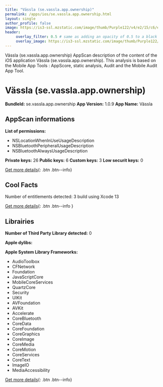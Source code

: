 ```yaml
---
title: "Vässla (se.vassla.app.ownership)"
permalink: /apps/ios/se.vassla.app.ownership.html
layout: single
author_profile: false
image: https://is3-ssl.mzstatic.com/image/thumb/Purple122/v4/e2/15/c6/e215c63d-8e06-75a9-c44d-37a4b43610f3/AppIcon-0-0-1x_U007emarketing-0-0-0-5-0-0-sRGB-0-0-0-GLES2_U002c0-512MB-85-220-0-0.png/512x512bb.jpg
header: 
     overlay_filter: 0.5 # same as adding an opacity of 0.5 to a black background
     overlay_image: https://is3-ssl.mzstatic.com/image/thumb/Purple122/v4/e2/15/c6/e215c63d-8e06-75a9-c44d-37a4b43610f3/AppIcon-0-0-1x_U007emarketing-0-0-0-5-0-0-sRGB-0-0-0-GLES2_U002c0-512MB-85-220-0-0.png/512x512bb.jpg
---
```

Vässla (se.vassla.app.ownership) AppScan description of the content of the iOS application Vässla (se.vassla.app.ownership). This analysis is based on the Mobile App Tools : AppScore, static analysis, Audit and the Mobile Audit App Tool.

# Vässla (se.vassla.app.ownership)

**BundleId:** se.vassla.app.ownership
**App Version:** 1.0.9
**App Name:** Vässla


## AppScan informations 

**List of permissions:** 
- NSLocationWhenInUseUsageDescription
- NSBluetoothPeripheralUsageDescription
- NSBluetoothAlwaysUsageDescription
  
  
**Private keys:** 26
**Public keys:** 6
**Custom keys:** 3
**Low securit keys:** 0
  
[Get more details](/pricing.html){: .btn .btn--info}

## Cool Facts

Number of entitlements detected: 3
build using Xcode 13
  
[Get more details](/pricing.html){: .btn .btn--info }

## Librairies 
**Number of Third Party Library detected:** 0


**Apple dylibs:**


**Apple System Library Frameworks:**
- AudioToolbox
- CFNetwork
- Foundation
- JavaScriptCore
- MobileCoreServices
- QuartzCore
- Security
- UIKit
- AVFoundation
- AVKit
- Accelerate
- CoreBluetooth
- CoreData
- CoreFoundation
- CoreGraphics
- CoreImage
- CoreMedia
- CoreMotion
- CoreServices
- CoreText
- ImageIO
- MediaAccessibility


  
[Get more details](/pricing.html){: .btn .btn--info}

